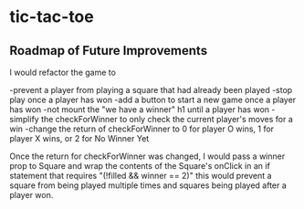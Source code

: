 # tic-tac-toe
## Roadmap of Future Improvements
I would refactor the game to

-prevent a player from playing a square that had already been played
-stop play once a player has won
-add a button to start a new game once a player has won
-not mount the "we have a winner" h1 until a player has won
-simplify the checkForWinner to only check the current player's moves for a win
-change the return of checkForWinner to 0 for player O wins, 1 for player X wins, or 2 for No Winner Yet


Once the return for checkForWinner was changed, I would pass a winner prop to Square and wrap the contents of the Square's onClick in an if statement that requires "(!filled && winner == 2)" this would prevent a square from being played multiple times and squares being played after a player won.
